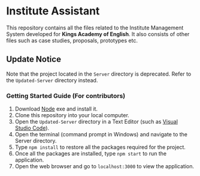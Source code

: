 # Institute Assistant

This repository contains all the files related to the Institute Management System developed for **Kings Academy of English**. It also consists of other files such as case studies, proposals, prototypes etc.

## Update Notice

Note that the project located in the `Server` directory is deprecated. Refer to the `Updated-Server`
directory instead.

### Getting Started Guide (For contributors)

1. Download [Node](https://nodejs.org/dist/v8.11.4/node-v8.11.4-x64.msi) exe and install it.
2. Clone this repository into your local computer.
3. Open the `Updated-Server` directory in a Text Editor (such as [Visual Studio Code](https://code.visualstudio.com/)).
4. Open the terminal (command prompt in Windows) and navigate to the Server directory.
5. Type `npm install` to restore all the packages required for the project.
6. Once all the packages are installed, type `npm start` to run the application.
7. Open the web browser and go to `localhost:3000` to view the application.
